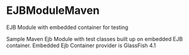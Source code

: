 # EJBModuleMaven
EJB Module with embedded container for testing

Sample Maven Ejb Module with test classes built up on embedded EJB container.
Embedded Ejb Container provider is GlassFish 4.1
